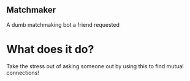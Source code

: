 ## Matchmaker
A dumb matchmaking bot a friend requested

# What does it do?
Take the stress out of asking someone out by using this to find mutual connections!
